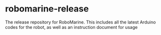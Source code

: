 # robomarine-release
The release repository for RoboMarine. This includes all the latest Arduino codes for the robot, as well as an instruction document for usage
